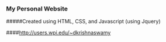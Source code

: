 ### My Personal Website

#####Created using HTML, CSS, and Javascript (using Jquery)

####<a href="http://users.wpi.edu/~dkrishnaswamy" target="_blank">http://users.wpi.edu/~dkrishnaswamy</a>

